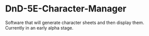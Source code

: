 # DnD-5E-Character-Manager
Software that will generate character sheets and then display them. Currently in an early alpha stage.
